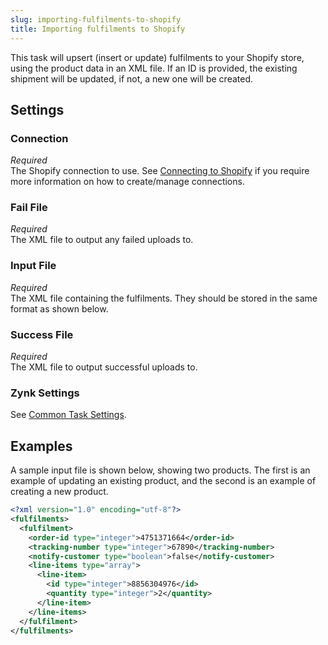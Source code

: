 ```yaml
---
slug: importing-fulfilments-to-shopify
title: Importing fulfilments to Shopify
---
```

This task will upsert (insert or update) fulfilments to your Shopify store, using the product data in an XML file. If an ID is provided, the existing shipment will be updated, if not, a new one will be created.

## Settings
### Connection
_Required_  
The Shopify connection to use. See [Connecting to Shopify](connecting-to-shopify) if you require more information on how to create/manage connections.

### Fail File
_Required_  
The XML file to output any failed uploads to.

### Input File
_Required_  
The XML file containing the fulfilments. They should be stored in the same format as shown below.

### Success File
_Required_  
The XML file to output successful uploads to. 

### Zynk Settings
See [Common Task Settings](common-task-settings).

## Examples
A sample input file is shown below, showing two products. The first is an example of updating an existing product, and the second is an example of creating a new product.

```xml
<?xml version="1.0" encoding="utf-8"?>
<fulfilments>
  <fulfilment>
    <order-id type="integer">4751371664</order-id>
	<tracking-number type="integer">67890</tracking-number>
	<notify-customer type="boolean">false</notify-customer>
	<line-items type="array">
	  <line-item>
	    <id type="integer">8856304976</id>
		<quantity type="integer">2</quantity>
	  </line-item>
	</line-items>
  </fulfilment>
</fulfilments>
```